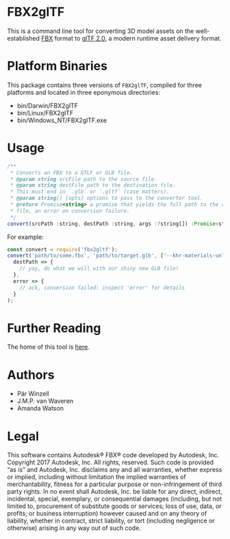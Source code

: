 # FBX2glTF

This is a command line tool for converting 3D model assets on the
well-established [FBX](https://www.autodesk.com/products/fbx/overview) format to
[glTF 2.0](https://github.com/KhronosGroup/glTF/tree/master/specification/2.0),
a modern runtime asset delivery format.

# Platform Binaries

This package contains three versions of `FBX2glTF`, compiled for three platforms
and located in three eponymous directories:
 - bin/Darwin/FBX2glTF
 - bin/Linux/FBX2glTF
 - bin/Windows_NT/FBX2glTF.exe

# Usage

```js
/**
 * Converts an FBX to a GTLF or GLB file.
 * @param string srcFile path to the source file.
 * @param string destFile path to the destination file.
 * This must end in `.glb` or `.gltf` (case matters).
 * @param string[] [opts] options to pass to the converter tool.
 * @return Promise<string> a promise that yields the full path to the converted
 * file, an error on conversion failure.
 */
convert(srcPath :string, destPath :string, args :?string[]) :Promise<string>
```

For example:

```js
const convert = require('fbx2gltf');
convert('path/to/some.fbx', 'path/to/target.glb', ['--khr-materials-unlit']).then(
  destPath => {
    // yay, do what we will with our shiny new GLB file!
  },
  error => {
    // ack, conversion failed: inspect 'error' for details
  }
);
```

# Further Reading

The home of this tool is [here](https://github.com/facebookincubator/FBX2glTF).

# Authors
 - Pär Winzell
 - J.M.P. van Waveren
 - Amanda Watson

# Legal

This software contains Autodesk® FBX® code developed by Autodesk, Inc. Copyright
2017 Autodesk, Inc. All rights, reserved. Such code is provided “as is” and
Autodesk, Inc. disclaims any and all warranties, whether express or implied,
including without limitation the implied warranties of merchantability, fitness
for a particular purpose or non-infringement of third party rights. In no event
shall Autodesk, Inc. be liable for any direct, indirect, incidental, special,
exemplary, or consequential damages (including, but not limited to, procurement
of substitute goods or services; loss of use, data, or profits; or business
interruption) however caused and on any theory of liability, whether in
contract, strict liability, or tort (including negligence or otherwise) arising
in any way out of such code.

